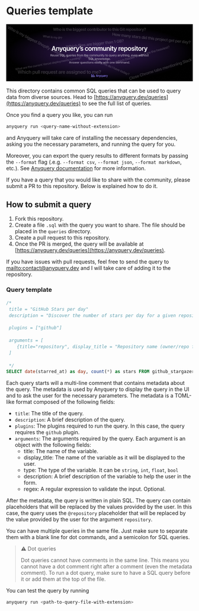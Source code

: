 # Queries template

![Community queries](./community-repo.png)

This directory contains common SQL queries that can be used to query data from diverse sources. Head to [https://anyquery.dev/queries](https://anyquery.dev/queries) to see the full list of queries.

Once you find a query you like, you can run

```bash
anyquery run <query-name-without-extension>
```

and Anyquery will take care of installing the necessary dependencies, asking you the necessary parameters, and running the query for you.

Moreover, you can export the query results to different formats by passing the `--format` flag (.e.g. `--format csv`, `--format json`, `--format markdown`, etc.). See [Anyquery documentation](https://anyquery.dev/docs/usage/exporting-results/) for more information.

If you have a query that you would like to share with the community, please submit a PR to this repository. Below is explained how to do it.

## How to submit a query

1. Fork this repository.
2. Create a file `.sql` with the query you want to share. The file should be placed in the `queries` directory.
3. Create a pull request to this repository.
4. Once the PR is merged, the query will be available at [https://anyquery.dev/queries](https://anyquery.dev/queries).

If you have issues with pull requests, feel free to send the query to [mailto:contact@anyquery.dev](contact@anyquery.dev) and I will take care of adding it to the repository.

### Query template

```sql
/*
 title = "GitHub Stars per day"
 description = "Discover the number of stars per day for a given repository. This query returns the top 10 days with the most stars."
 
 plugins = ["github"]

 arguments = [
    {title="repository", display_title = "Repository name (owner/repo format)", type="string", description="The repository to fetch stars from (owner/repo)", regex="^[a-zA-Z0-9_-]+/[a-zA-Z0-9_-]+$"}
 ]
 
 */
SELECT date(starred_at) as day, count(*) as stars FROM github_stargazers_from_repository(@repository) GROUP BY day ORDER BY stars DESC;
```

Each query starts will a multi-line comment that contains metadata about the query. The metadata is used by Anyquery to display the query in the UI and to ask the user for the necessary parameters. The metadata is a TOML-like format composed of the following fields:

- `title`: The title of the query.
- `description`: A brief description of the query.
- `plugins`: The plugins required to run the query. In this case, the query requires the `github` plugin.
- `arguments`: The arguments required by the query. Each argument is an object with the following fields:
  - title: The name of the variable.
  - display_title: The name of the variable as it will be displayed to the user.
  - type: The type of the variable. It can be `string`, `int`, `float`, `bool`
  - description: A brief description of the variable to help the user in the form.
  - regex: A regular expression to validate the input. Optional.

After the metadata, the query is written in plain SQL. The query can contain placeholders that will be replaced by the values provided by the user. In this case, the query uses the `@repository` placeholder that will be replaced by the value provided by the user for the argument `repository`.

You can have multiple queries in the same file. Just make sure to separate them with a blank line for dot commands, and a semicolon for SQL queries.

> ⚠️ Dot queries
>
> Dot queries cannot have comments in the same line. This means you cannot have a dot comment right after a comment (even the metadata comment). To run a dot query, make sure to have a SQL query before it or add them at the top of the file.

You can test the query by running

```bash
anyquery run <path-to-query-file-with-extension>
```
